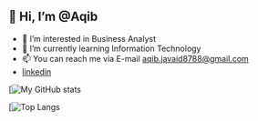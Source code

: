 ## 👋 Hi, I’m @Aqib
- 👀 I’m interested in Business Analyst
- 🌱 I’m currently learning Information Technology
- 📫 You can reach me via E-mail aqib.javaid8788@gmail.com
-  [linkedin](https://www.linkedin.com/in/aqibjavaid1999)

  
[![My GitHub stats](https://github-readme-stats.vercel.app/api?username=AqibJavaid&theme=radical&show_icons=true&hide_border=true&count_private=true&cache_seconds=1800)

[![Top Langs](https://github-readme-stats.vercel.app/api/top-langs/?username=MaheshKumarPratihar&theme=radical&show_icons=true&hide_border=true&layout=compact)
